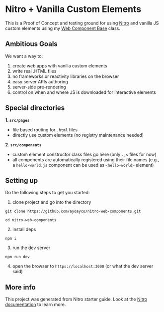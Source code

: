 # Nitro + Vanilla Custom Elements

This is a Proof of Concept and testing ground for using [Nitro](https://nitro.unjs.io) and vanilla JS custom elements using my [Web Component Base](https://ayco.io/n/web-component-base) class.

## Ambitious Goals
We want a way to:
1. create web apps with vanilla custom elements
1. write real .HTML files
1. no frameworks or reactivity libraries on the browser
1. easy server APIs authoring
1. server-side pre-rendering
1. control on when and where JS is downloaded for interactive elements
   
## Special directories
**1. `src/pages`**
- file based routing for `.html` files
- directly use custom elements (no registry maintenance needed)

**2. `src/components`**
- custom element constructor class files go here (only `.js` files for now)
- all components are automatically registered using their file names (e.g., a `hello-world.js` component can be used as `<hello-world>` element)

## Setting up

Do the following steps to get you started:

1. clone project and go into the directory
```
git clone https://github.com/ayoayco/nitro-web-components.git
```
```
cd nitro-web-components
```

2. install deps
```
npm i
```

3. run the dev server
```
npm run dev
```

4. open the browser to `https://localhost:3000` (or what the dev server said)




## More info

This project was generated from Nitro starter guide. Look at the [Nitro documentation](https://nitro.unjs.io/) to learn more.

